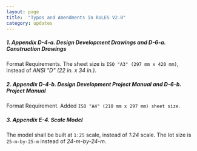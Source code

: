 ```yaml
---
layout: page
title:  "Typos and Amendments in RULES V2.0"
category: updates
---
```


##### 1. Appendix D-4-a. Design Development Drawings and D-6-a. Construction Drawings

Format Requirements. The sheet size is `ISO "A3" (297 mm x 420 mm)`, instead of _ANSI "D" (22 in. x 34 in.)_.

##### 2. Appendix D-4-b. Design Development Project Manual and D-6-b. Project Manual

Format Requirement. Added `ISO "A4" (210 mm x 297 mm) sheet size`.

##### 3. Appendix E-4. Scale Model

The model shall be built at `1:25` scale, instead of _1:24_ scale. The lot size is `25-m-by-25-m` instead of _24-m-by-24-m_.